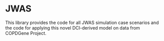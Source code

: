 # JWAS
This library provides the code for all JWAS simulation case scenarios and the code for applying this novel DCI-derived model on data from COPDGene Project.
